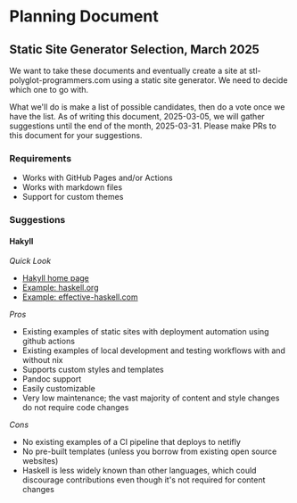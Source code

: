 # Planning Document

## Static Site Generator Selection, March 2025
We want to take these documents and eventually create a site at stl-polyglot-programmers.com using a static site generator.
We need to decide which one to go with.

What we'll do is make a list of possible candidates, then do a vote once we have the list.
As of writing this document, 2025-03-05, we will gather suggestions until the end of the month, 2025-03-31.
Please make PRs to this document for your suggestions.

### Requirements
- Works with GitHub Pages and/or Actions
- Works with markdown files
- Support for custom themes

### Suggestions

#### Hakyll

*Quick Look*

  - [Hakyll home page](https://jaspervdj.be/hakyll/)
  - [Example: haskell.org](https://github.com/haskell-infra/www.haskell.org)
  - [Example: effective-haskell.com](https://github.com/rebeccaskinner/effective-haskell.com)

*Pros*

  - Existing examples of static sites with deployment automation using github actions
  - Existing examples of local development and testing workflows with and without nix
  - Supports custom styles and templates
  - Pandoc support
  - Easily customizable
  - Very low maintenance; the vast majority of content and style changes do not require code changes

*Cons*

  - No existing examples of a CI pipeline that deploys to netifly
  - No pre-built templates (unless you borrow from existing open source websites)
  - Haskell is less widely known than other languages, which could discourage contributions even though it's not required for content changes

